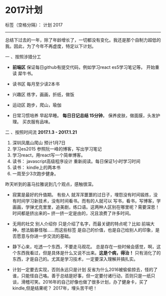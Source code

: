 # 2017计划

标签（空格分隔）： 计划 2017

---

总结下过去的一年，除了年龄增长了，一切都没有变化。我还是那个自制力超低的我。因此，为了今年不再虚度，特定以下计划。

一 、按照涉猎分工

 - **前端区**
    保证每日github有提交代码，例如学习react es5学习笔记等。
    开始重读 犀牛书。

 - 读书区
   每月至少读2本书 

 - 兴趣区
    练字，画画，折纸，做饭

 - 运动区
    跑步，爬山，瑜伽
    
 - 日常习惯培养
    早起早睡。
    **每日日记总结 15分钟**。
    保养皮肤，做面膜，头发护理。
    买衣服有品味。

二 、按照时间流
 **2017.1.3 - 2017.1.21**
 1. 深圳凤凰山爬山 预计1月7日
 2. 学习es2015 参照阮一峰的博客，写出学习笔记
 3. 学习react，用react写一个简单博客。
 4. 读书： javascript高级程序设计 重新阅读。每日保证1小时学习时间
 5. 读书： kindle上的两本书
 6. 一周至少3次跑步健身。

   
   

昨天听到的喜马拉雅说到几个观点，感触很深。

- 寂寞是最好的升值期。
  有些人 就浑浑噩噩的过日子，埋怨没有时间锻炼，没有时间学习新技术，没有时间看书。而有的人就可以 写书，看书，写博客，学画画，学弹尤克里里，追美剧，练口语。这两种人区别在哪里呢？需要深思！ 时间都是挤出来的~ 挤一挤一定是由的，况且浪费了许多时间。
- 无用的社交
   别人介绍你 只是介绍了名字，而最关键的特点呢？比如 前端大神，想法脑暴怪咖......而这些标签 是自己的价值，也是自己给别人的印象，是否愿意与你进一步交流的基础。
- 静下心来，吃透一个东西，不要走马观花。
   总是存在一些时候会感觉，啊，这个东西我看过，但是具体是什么又说不出来。**这是个病，得治！**  只有消化了的东西，才是自己的。尤其是学习技术，一定要深入理解并搞扎实。

- 计划一定要去实现，否则永远只是计划
   反省为什么2016被偷偷掠去，怪的了谁，只能怪自己咯。善于总结是好事，但一定要付诸行动，否则只是一纸只谈，滑稽可笑。2016年的自己好像也做了很多计划，办了健身卡，买了kindle,但是结果呢？ 2017年，埋头苦干吧！







    
